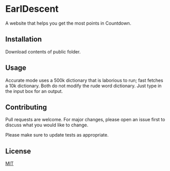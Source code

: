# EarlDescent
A website that helps you get the most points in Countdown.

## Installation

Download contents of public folder.

## Usage

Accurate mode uses a 500k dictionary that is laborious to run; fast fetches a 10k dictionary. Both do not modify the rude word dictionary.
Just type in the input box for an output.

## Contributing
Pull requests are welcome. For major changes, please open an issue first to discuss what you would like to change.

Please make sure to update tests as appropriate.

## License
[MIT](https://choosealicense.com/licenses/mit/)


